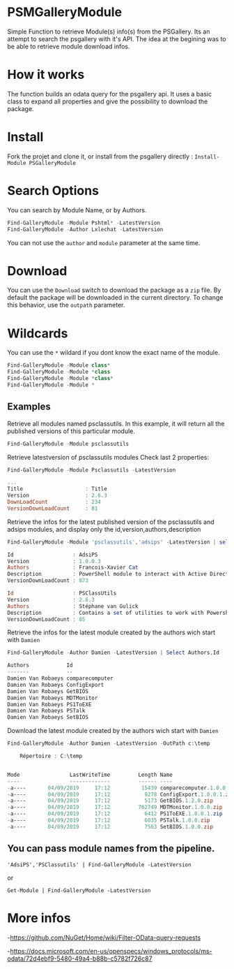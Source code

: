 # PSMGalleryModule
Simple Function to retrieve Module(s) info(s) from the PSGallery. Its an attempt to search the psgallery with it's API.
The idea at the begining was to be able to retrieve module download infos.

# How it works
The function builds an odata query for the psgallery api. It uses a basic class to expand all properties and give the possibility to download the package.

# Install
Fork the projet and clone it, or install from the psgallery directly : ```Install-Module PSGalleryModule``` 

# Search Options
You can search by Module Name, or by Authors.
```powershell
Find-GalleryModule -Module Pshtml* -LatestVersion
Find-GalleryModule -Author Lxlechat -LatestVersion
```
You can not use the ```author``` and ```module``` parameter at the same time.

# Download
You can use the ```Download``` switch to download the package as a ```zip``` file.
By default the package will be downloaded in the current directory. To change this behavior, use the ```outpath``` parameter.

# Wildcards
You can use the ```*``` wildard if you dont know the exact name of the module.
```powershell
Find-GalleryModule -Module class*
Find-GalleryModule -Module *class
Find-GalleryModule -Module *class*
Find-GalleryModule -Module *
```

## Examples
Retrieve all modules named psclassutils. In this example, it will return all the published versions of this particular module.
```powershell
Find-GalleryModule -Module psclassutils
```

Retrieve latestversion of psclassutils modules
Check last 2 properties:

```powershell
Find-GalleryModule -Module Psclassutils -LatestVersion

...
Title                    : Title
Version                  : 2.6.3
DownLoadCount            : 234
VersionDownLoadCount     : 81
```

Retrieve the infos for the latest published version of the psclassutils and adsips modules, and display only the id,version,authors,description
```powershell
Find-GalleryModule -Module 'psclassutils','adsips' -LatestVersion | select id,version,authors,description,versiondownloadcount

Id                   : AdsiPS
Version              : 1.0.0.3
Authors              : Francois-Xavier Cat
Description          : PowerShell module to interact with Active Directory using ADSI and the System.DirectoryServices namespace (.NET Framework)
VersionDownLoadCount : 873

Id                   : PSClassUtils
Version              : 2.6.3
Authors              : Stéphane van Gulick
Description          : Contains a set of utilities to work with Powershell Classes.
VersionDownLoadCount : 85
```

Retrieve the infos for the latest module created by the authors wich start with ```Damien``` 
```powershell
Find-GalleryModule -Author Damien -LatestVersion | Select Authors,Id

Authors            Id
-------            --
Damien Van Robaeys comparecomputer
Damien Van Robaeys ConfigExport
Damien Van Robaeys GetBIOS
Damien Van Robaeys MDTMonitor
Damien Van Robaeys PS1ToEXE
Damien Van Robaeys PSTalk
Damien Van Robaeys SetBIOS
```

Download the latest module created by the authors wich start with ```Damien``` 
```powershell
Find-GalleryModule -Author Damien -LatestVersion -OutPath c:\temp

    Répertoire : C:\temp


Mode                LastWriteTime         Length Name
----                -------------         ------ ----
-a----       04/09/2019     17:12          15439 comparecomputer.1.0.0.zip
-a----       04/09/2019     17:12           9278 ConfigExport.1.0.0.1.zip
-a----       04/09/2019     17:12           5173 GetBIOS.1.2.0.zip
-a----       04/09/2019     17:12         762749 MDTMonitor.1.0.0.zip
-a----       04/09/2019     17:12           6412 PS1ToEXE.1.0.0.1.zip
-a----       04/09/2019     17:12           6035 PSTalk.1.0.0.zip
-a----       04/09/2019     17:12           7563 SetBIOS.1.0.0.zip
```

## You can pass module names from the pipeline.
```
'AdsiPS','PSClassutils' | Find-GalleryModule -LatestVersion
```
or
```
Get-Module | Find-GalleryModule -LatestVersion
```

# More infos
-https://github.com/NuGet/Home/wiki/Filter-OData-query-requests

-https://docs.microsoft.com/en-us/openspecs/windows_protocols/ms-odata/72d4ebf9-5480-49a4-b88b-c5782f726c87

